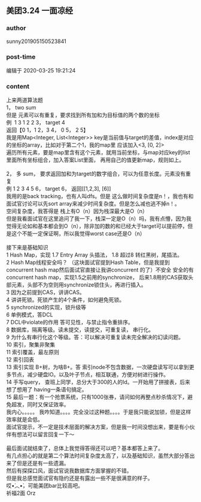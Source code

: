 ## 美团3.24 一面凉经
### author 
sunny201905150523841
### post-time 

编辑于  2020-03-25 19:21:24
### content 
<div class="post-topic-des nc-post-content">
 <div>
  上来两道算法题
 </div>
 <div>
  1， two sum
 </div>
 <div>
  但是 元素可以有重复，要求找到所有加和为目标值的两个数的坐标
 </div>
 <div>
  例  1 3 1 2 2 3， target 4
 </div>
 <div>
  返回【0 1，1 2，3 4， 0 5， 2 5】
 </div>
 <div>
  我是用Map&lt;Integer, List&lt;Integer&gt;&gt; key是当前值与target的差值，index是对应的坐标的array，比如对于第二个1，我的map里 应该加入&lt;3, [0, 2]&gt;
 </div>
 <div>
  遍历所有元素，要是map里含有这个元素，就用当前坐标，与map对应key的list里面所有坐标组合，加入答案List里面， 再用自己的值更新map，规则如上。
 </div>
 <div>
  <br/>
 </div>
 <div>
  2， 多 sum， 要求返回加和为target的数字组合，可以为任意长度。元素没有重复
 </div>
 <div>
  例 1 2 3 4 5 6， target 6， 返回[[1,2,3], [6]]
 </div>
 <div>
  我用的是back tracking，也有人叫dfs。但是 这么做时间复杂度是n！，我也有和面试官讨论可以先sort array来减少时间复杂度。但是怎么减也逃不掉n！。
 </div>
 <div>
  空间复杂度，我答得是 栈上有O（n）因为栈深最大是O（n）
 </div>
 <div>
  但是我看面试官在这里追问了我一下，栈深一定是O（n）吗，我有点懵，因为我觉得无论如和基本都会到O（n），除非加的数的和已经大于target可以提前停，但是这个不能一定保证啊，所以我觉得worst case还是O（n）
 </div>
 <div>
  <br/>
 </div>
 <div>
  接下来是基础知识
 </div>
 <div>
  1 Hash Map，实现 1.7 Entry Array 头插法， 1.8 超过8 转红黑树，尾插法。
 </div>
 <div>
  2 Hash Map线程安全吗？ （这块面试官提到Hash Table，但是我提到concurrent hash map然后面试官直接让我讲concurrent 的了）不安全 安全的有concurrent hash map，实现1.5之前用的synchronize， 后来1.8用的CAS获取头部元素，头部不为空则用synchronize锁住头，再进行插入。
 </div>
 <div>
  3 因为之前提到CAS，讲讲CAS。
 </div>
 <div>
  4 讲讲死锁。死锁产生的4个条件，如何避免死锁。
 </div>
 <div>
  5 synchronized的实现，锁升级等
 </div>
 <div>
  6 单例模式，答DCL
 </div>
 <div>
  7 DCL中violate的作用 答可见性，与禁止指令重排序。
 </div>
 <div>
  8 数据库，隔离等级。读未提交，读提交，可重复读， 串行化。
 </div>
 <div>
  9 为什么有串行化这个等级。答：可以解决可重复读未完全解决的幻读问题。
 </div>
 <div>
  10 索引，聚集非聚集
 </div>
 <div>
  11 索引覆盖，最左原则
 </div>
 <div>
  12 索引回表
 </div>
 <div>
  13 索引实现 B+树，为啥B+。答 索引node不包含数据，一次硬盘读写可以拿到更多节点，减少硬盘IO。以及叶子节点，相互联通，方便对树进行操作。
 </div>
 <div>
  14 手写query， 查班上同学，总分大于300的人的Id。一开始用了拼接表，后来想了想用了 having一条语句搞定。
 </div>
 <div>
  15 最后一题：有一个抢票系统，只有1000张券，请问如何再整点秒杀情况下，避免超发，同时又保证效率。
 </div>
 <div>
  我内心。。。。。 我咋知道。。。。完全没过这种题。。。。于是我只能说加锁，但是这样效率就是会低。
 </div>
 <div>
  面试官提示，不一定是技术层面的解决方案，但是我一时间没想出来，要是有小伙伴有想法可以留言回复一下～
 </div>
 <div>
  <br/>
 </div>
 <div>
  最后面试就结束了，总体上我觉得答得还可以吧？基本都答上来了。
 </div>
 <div>
  有几点担心的就是第二个算法时间复杂度太高了，以及基础知识，虽然大部分答出来了但是还是有一些遗漏。
 </div>
 <div>
  然后有探探口风，面试官说我数据库方面掌握的不错。
 </div>
 <div>
  但是我总感觉面试官有隐约还是有露出一些不是很满意的样子。
 </div>
 <div>
  哎•́︿•̀，可能美团bar比较高吧。
 </div>
 <div>
  祈福2面 Orz
 </div>
 <div>
  <br/>
 </div>
</div>
